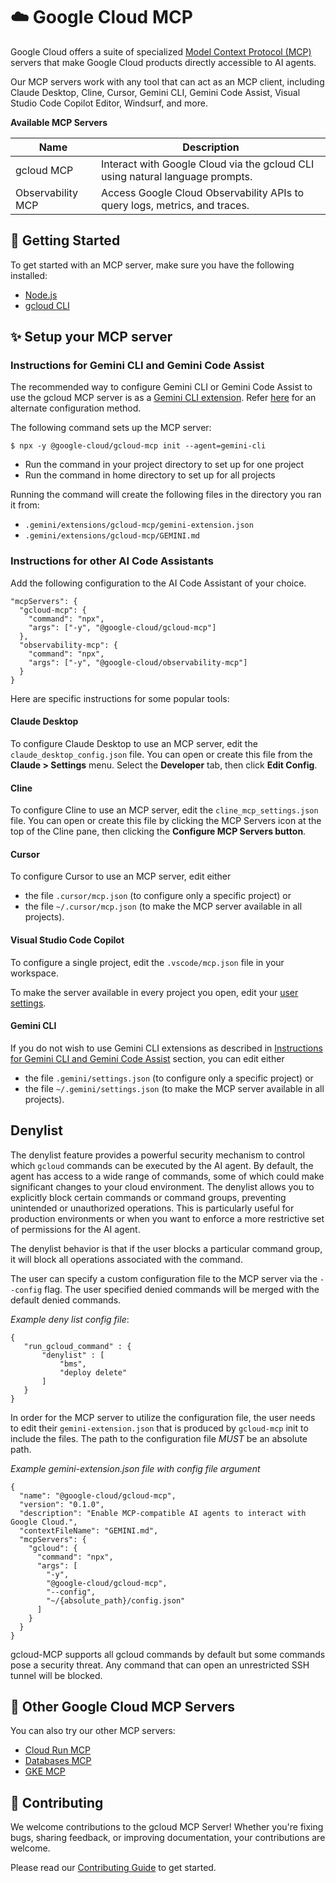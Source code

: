 # ☁️ Google Cloud MCP

Google Cloud offers a suite of specialized
[Model Context Protocol (MCP)](https://modelcontextprotocol.io/introduction)
servers that make Google Cloud products directly accessible to AI agents.

Our MCP servers work with any tool that can act as an MCP client, including
Claude Desktop, Cline, Cursor, Gemini CLI, Gemini Code Assist, Visual Studio
Code Copilot Editor, Windsurf, and more.

**Available MCP Servers**

| Name              | Description                                                                   |
| ----------------- | ----------------------------------------------------------------------------- |
| gcloud MCP        | Interact with Google Cloud via the gcloud CLI using natural language prompts. |
| Observability MCP | Access Google Cloud Observability APIs to query logs, metrics, and traces.    |

## 🚀 Getting Started

To get started with an MCP server, make sure you have the following installed:

- [Node.js](https://nodejs.org)
- [gcloud CLI](https://cloud.google.com/sdk/docs/install)

## ✨ Setup your MCP server

### Instructions for Gemini CLI and Gemini Code Assist

The recommended way to configure Gemini CLI or Gemini Code Assist to use the gcloud MCP server is as a
[Gemini CLI extension](https://github.com/google-gemini/gemini-cli/blob/main/docs/extension.md).
Refer [here](#gemini-cli) for an alternate configuration method.

The following command sets up the MCP server:

```
$ npx -y @google-cloud/gcloud-mcp init --agent=gemini-cli
```

- Run the command in your project directory to set up for one project
- Run the command in home directory to set up for all projects

Running the command will create the following files in the directory you ran it from:

- `.gemini/extensions/gcloud-mcp/gemini-extension.json`
- `.gemini/extensions/gcloud-mcp/GEMINI.md`

### Instructions for other AI Code Assistants

Add the following configuration to the AI Code Assistant of your choice.

```
"mcpServers": {
  "gcloud-mcp": {
    "command": "npx",
    "args": ["-y", "@google-cloud/gcloud-mcp"]
  },
  "observability-mcp": {
    "command": "npx",
    "args": ["-y", "@google-cloud/observability-mcp"]
  }
}
```

Here are specific instructions for some popular tools:

#### Claude Desktop

To configure Claude Desktop to use an MCP server, edit the
`claude_desktop_config.json` file. You can open or create this file from the
**Claude > Settings** menu. Select the **Developer** tab, then click **Edit Config**.

#### Cline

To configure Cline to use an MCP server, edit the
`cline_mcp_settings.json` file. You can open or create this file by clicking the
MCP Servers icon at the top of the Cline pane, then clicking the **Configure MCP
Servers button**.

#### Cursor

To configure Cursor to use an MCP server, edit either

- the file `.cursor/mcp.json` (to configure only a specific project) or
- the file `~/.cursor/mcp.json` (to make the MCP server available in all projects).

#### Visual Studio Code Copilot

To configure a single project, edit the `.vscode/mcp.json` file in your
workspace.

To make the server available in every project you open, edit your
[user settings](https://code.visualstudio.com/docs/getstarted/personalize-vscode).

#### Gemini CLI

If you do not wish to use Gemini CLI extensions as described in
[Instructions for Gemini CLI and Gemini Code Assist](#instructions-for-gemini-cli-and-gemini-code-assist) section, you can
edit either

- the file `.gemini/settings.json` (to configure only a specific project) or
- the file `~/.gemini/settings.json` (to make the MCP server available in all projects).

## Denylist

The denylist feature provides a powerful security mechanism to control which `gcloud`
commands can be executed by the AI agent. By default, the agent has access to a wide range of commands, some of which could make
significant changes to your cloud environment. The denylist allows you to explicitly block certain commands or command groups, preventing unintended or unauthorized operations.
This is particularly useful for production environments or when you want to enforce a more restrictive set of permissions for the AI agent.

The denylist behavior is that if the user blocks a particular command group, it will block all operations associated with the command.

The user can specify a custom configuration file to the MCP server via the `--config` flag. The user specified denied commands will be merged with the default denied commands.

_Example deny list config file_:

```
{
   "run_gcloud_command" : {
       "denylist" : [
           "bms",
           "deploy delete"
       ]
   }
}
```

In order for the MCP server to utilize the configuration file, the user needs to edit their `gemini-extension.json` that is produced by `gcloud-mcp` init to include the files.
The path to the configuration file _MUST_ be an absolute path.

_Example gemini-extension.json file with config file argument_

```
{
  "name": "@google-cloud/gcloud-mcp",
  "version": "0.1.0",
  "description": "Enable MCP-compatible AI agents to interact with Google Cloud.",
  "contextFileName": "GEMINI.md",
  "mcpServers": {
    "gcloud": {
      "command": "npx",
      "args": [
        "-y",
        "@google-cloud/gcloud-mcp",
        "--config",
        "~/{absolute_path}/config.json"
      ]
    }
  }
}
```

gcloud-MCP supports all gcloud commands by default but some commands pose a security threat. Any command that can open an unrestricted SSH tunnel will be blocked.

## 💫 Other Google Cloud MCP Servers

You can also try our other MCP servers:

- [Cloud Run MCP](https://github.com/GoogleCloudPlatform/cloud-run-mcp)
- [Databases MCP](https://github.com/googleapis/genai-toolbox)
- [GKE MCP](https://github.com/GoogleCloudPlatform/gke-mcp)

## 👥 Contributing

We welcome contributions to the gcloud MCP Server! Whether you're fixing bugs,
sharing feedback, or improving documentation, your contributions are
welcome.

Please read our
[Contributing Guide](https://github.com/googleapis/gcloud-mcp/blob/main/CONTRIBUTING.md)
to get started.
